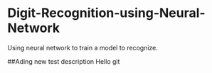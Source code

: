 # Digit-Recognition-using-Neural-Network
Using neural network to train a model to recognize.

##Ading new test description
Hello git

